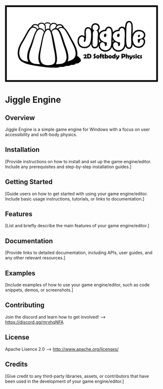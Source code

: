 ![Banner Image](.\graphics\GitHub\JiggleGitHubBanner.jpg)

# Jiggle Engine

## Overview
Jiggle Engine is a simple game engine for Windows with a focus on user accessibility and soft-body physics.

## Installation
[Provide instructions on how to install and set up the game engine/editor. Include any prerequisites and step-by-step installation guides.]

## Getting Started
[Guide users on how to get started with using your game engine/editor. Include basic usage instructions, tutorials, or links to documentation.]

## Features
[List and briefly describe the main features of your game engine/editor.]

## Documentation
[Provide links to detailed documentation, including APIs, user guides, and any other relevant resources.]

## Examples
[Include examples of how to use your game engine/editor, such as code snippets, demos, or screenshots.]

## Contributing
Join the discord and learn how to get involved! --> https://discord.gg/mrxhqNFA
## License
Apache Lisence 2.0 --> http://www.apache.org/licenses/

## Credits
[Give credit to any third-party libraries, assets, or contributors that have been used in the development of your game engine/editor.]

